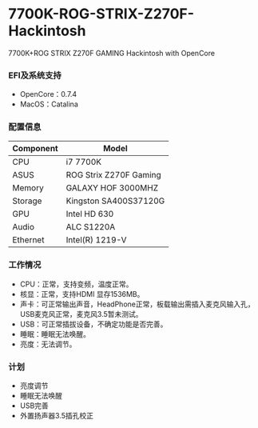 # 7700K-ROG-STRIX-Z270F-Hackintosh
7700K+ROG STRIX Z270F GAMING Hackintosh with OpenCore
### EFI及系统支持
- OpenCore：0.7.4  
- MacOS：Catalina

### 配置信息
| Component  | Model |
| ------------- | ------------- |
| CPU  | i7 7700K  |
| ASUS  | ROG Strix Z270F Gaming |
| Memory |  GALAXY HOF 3000MHZ |
| Storage | Kingston  SA400S37120G |
| GPU | Intel HD 630 |
| Audio | ALC S1220A |
| Ethernet | Intel(R) 1219-V |
### 工作情况
- CPU：正常，支持变频，温度正常。
- 核显：正常，支持HDMI 显存1536MB。
- 声卡：可正常输出声音，HeadPhone正常，板载输出需插入麦克风输入孔，USB麦克风正常，麦克风3.5暂未测试。
- USB：可正常插拔设备，不确定功能是否完善。
- 睡眠：睡眠无法唤醒。
- 亮度：无法调节。
### 计划
- 亮度调节
- 睡眠无法唤醒
- USB完善
- 外置扬声器3.5插孔校正
